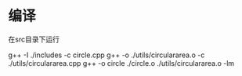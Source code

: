 编译
====
在src目录下运行

g++ -I ./includes -c circle.cpp 
g++ -o ./utils/circulararea.o  -c ./utils/circulararea.cpp 
g++ -o circle ./circle.o ./utils/circulararea.o -lm